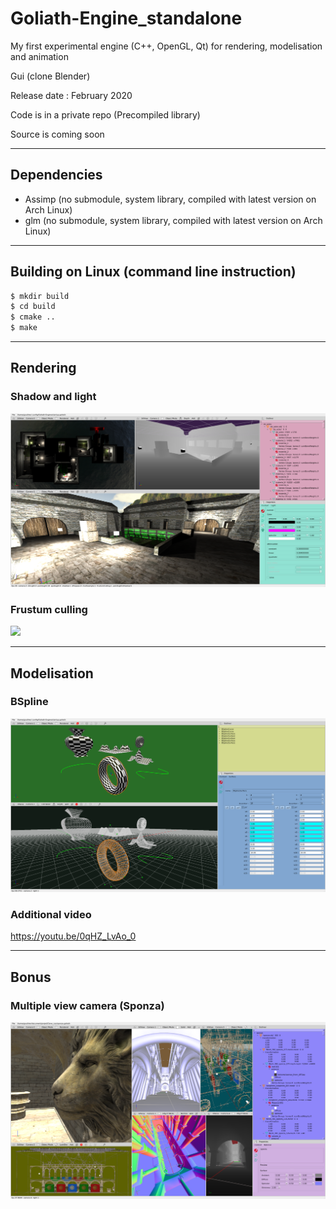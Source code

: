 # Goliath-Engine_standalone
My first experimental engine (C++, OpenGL, Qt) for rendering, modelisation and animation

Gui (clone Blender)

Release date :  February 2020

Code is in a private repo (Precompiled library)

Source is coming soon

---

## Dependencies
* Assimp (no submodule, system library, compiled with latest version on Arch Linux)
* glm (no submodule, system library, compiled with latest version on Arch Linux)

---

##  Building on Linux (command line instruction)
```bash
$ mkdir build
$ cd build
$ cmake ..
$ make
```

---

## Rendering

### Shadow and light
<!-- [![](https://img.youtube.com/vi/gDdghUDYpok/0.jpg)](https://youtu.be/gDdghUDYpok "view on youtube") -->
[![](shadow.png)](https://youtu.be/gDdghUDYpok "view on youtube")
<!-- https://youtu.be/gDdghUDYpok -->

### Frustum culling
[![](https://img.youtube.com/vi/xsooSpulDy8/0.jpg)](https://youtu.be/xsooSpulDy8 "view on youtube")
<!-- https://youtu.be/xsooSpulDy8 -->

---

## Modelisation
### BSpline
<!-- [![bspline](bSpline.png)](https://youtu.be/0qHZ_LvAo_0 "wiew on youtube") -->
[![bspline](bSpline.png)](https://youtu.be/Ms513wlBTy4 "wiew on youtube")

### Additional video
https://youtu.be/0qHZ_LvAo_0

---

## Bonus
### Multiple view camera (Sponza)
![sponza](sponza.png)
